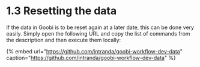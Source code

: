# 1.3 Resetting the data

If the data in Goobi is to be reset again at a later date, this can be done very easily. Simply open the following URL and copy the list of commands from the description and then execute them locally:

{% embed url="https://github.com/intranda/goobi-workflow-dev-data" caption="https://github.com/intranda/goobi-workflow-dev-data" %}
